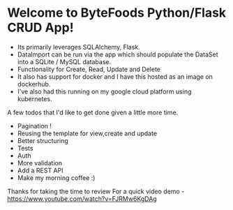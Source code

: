 # Welcome to ByteFoods Python/Flask CRUD App!

- Its primarily leverages SQLAlchemy, Flask.
- DataImport can be run via the app which should populate the DataSet into a SQLite / MySQL database.
- Functionality for Create, Read, Update and Delete 
- It also has support for docker and I have this hosted as an image on dockerhub.
- I've also had this running on my google cloud platform using kubernetes.


A few todos that I'd like to get done given a little more time.
- Pagination !
- Reusing the template for view,create and update
- Better structuring 
- Tests
- Auth 
- More validation
- Add a REST API
- Make my morning coffee :)

Thanks for taking the time to review
For a quick video demo - https://www.youtube.com/watch?v=FJRMw6KgDAg
